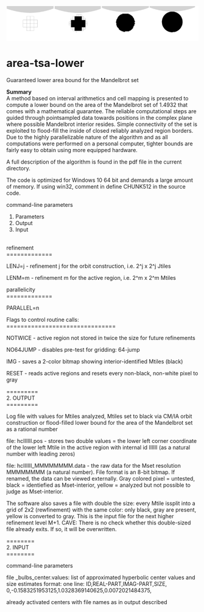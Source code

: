 ![bulb3](./_overviewbulb3.gif)

# area-tsa-lower
Guaranteed lower area bound for the Mandelbrot set

<b>Summary</b><br>
A method based on interval arithmetics and cell mapping is presented to compute
a lower bound on the area of the Mandelbrot set of 1.4932 that comes with a mathematical
guarantee. The reliable computational steps are guided through pointsampled
data towards positions in the complex plane where possible Mandelbrot
interior resides. Simple connectivity of the set is exploited to 
flood-fill the inside
of closed reliably analyzed region borders. Due to the highly parallelizable
nature of the algorithm and as all computations were performed on a personal
computer, tighter bounds are fairly easy to obtain using more equipped hardware.

A full description of the algorithm is found in the pdf file in the current directory.

The code is optimized for Windows 10 64 bit and demands a large amount of memory. If using win32, comment in define CHUNK512 in the source code.


command-line parameters

1. Parameters
2. Output
3. Input

<br>
refinement<br>
=============<br>

LENJ=j - refinement j for the orbit construction, i.e. 2^j x 2^j Jtiles

LENM=m - refinement m for the active region, i.e. 2^m x 2^m Mtiles


parallelicity<br>
=============<br>

PARALLEL=n


Flags to control routine calls:<br>
===============================<br>

NOTWICE - active region not stored in twice the size for future refinements

NO64JUMP - disables pre-test for gridding: 64-jump

IMG - saves a 2-color bitmap showing interior-identified Mtiles (black)

RESET - reads active regions and resets every non-black, non-white pixel to gray


=========<br>
2. OUTPUT<br>
=========<br>

Log file with values for Mtiles analyzed, Mtiles set to black via CM/IA orbit construction or flood-filled
lower bound for the area of the Mandelbrot set as a rational number

file: hcIIIIII.pos - stores two double values = the lower left corner coordinate of
the lower left Mtile in the active region with internal id IIIIII (as a natural number with leading zeros)

file: hcIIIIII_MMMMMMMM.data - the raw data for the Mset resolution MMMMMMMM (a natural number). File format is
an 8-bit bitmap. If renamed, the data can be viewed externally. Gray colored pixel = untested, black = identiefied as Mset-interior,
yellow = analyzed but not possible to judge as Mset-interior.

The software also saves a file with double the size: every Mtile issplit into a grid of 2x2 (rewfinement) with the
same color: only black, gray are present, yellow is converted to gray. This is the input file for the next higher refinement
level M+1.
CAVE: There is no check whether this double-sized file already exits. If so, it will be overwritten.


========<br>
2. INPUT<br>
========<br>

command-line parameters

file _bulbs_center.values: list of approximated hyperbolic center values and size estimates
format: 
one line:
ID,REAL-PART,IMAG-PART,SIZE,
0,-0.1583251953125,1.0328369140625,0.0072021484375,

already activated centers with file names as in output described


